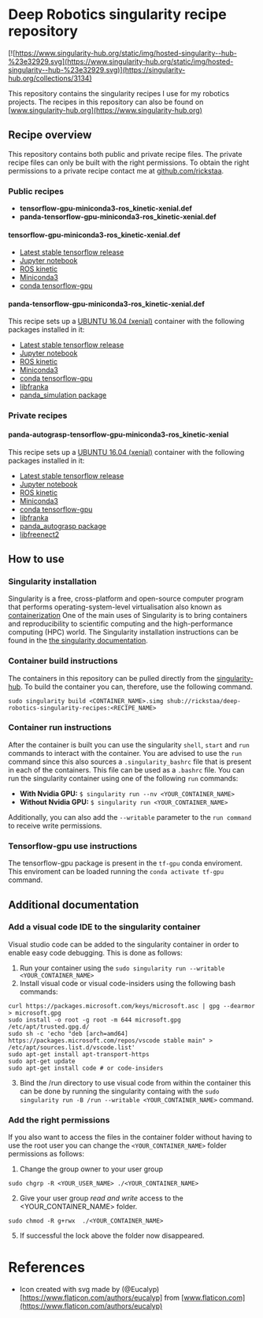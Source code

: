 # Deep Robotics singularity recipe repository

[![https://www.singularity-hub.org/static/img/hosted-singularity--hub-%23e32929.svg](https://www.singularity-hub.org/static/img/hosted-singularity--hub-%23e32929.svg)](https://singularity-hub.org/collections/3134)


This repository contains the singularity recipes I use for my robotics projects. The recipes in this repository can also be found on [www.singularity-hub.org](https://www.singularity-hub.org)

## Recipe overview
This repository contains both public and private recipe files. The private recipe files can only be built with the right permissions. To obtain the right permissions to a private recipe contact me at [github.com/rickstaa](https://www.github.com/rickstaa).

### Public recipes

- **tensorflow-gpu-miniconda3-ros_kinetic-xenial.def**
- **panda-tensorflow-gpu-miniconda3-ros_kinetic-xenial.def**


#### tensorflow-gpu-miniconda3-ros_kinetic-xenial.def

- [Latest stable tensorflow release](https://www.tensorflow.org)
- [Jupyter notebook](https://jupyter.org/)
- [ROS kinetic](https://wiki.ros.org/kinetic)
- [Miniconda3](https://docs.conda.io/en/latest/miniconda.html)
- [conda tensorflow-gpu](https://anaconda.org/anaconda/tensorflow-gpu)

#### panda-tensorflow-gpu-miniconda3-ros_kinetic-xenial.def
This recipe sets up a [UBUNTU 16.04 (xenial)](https://wiki.ubuntu.com/XenialXerus) container with the following packages installed in it:

- [Latest stable tensorflow release](https://www.tensorflow.org)
- [Jupyter notebook](https://jupyter.org/)
- [ROS kinetic](https://wiki.ros.org/kinetic)
- [Miniconda3](https://docs.conda.io/en/latest/miniconda.html)
- [conda tensorflow-gpu](https://anaconda.org/anaconda/tensorflow-gpu)
- [libfranka](https://github.com/frankaemika/libfranka)
- [panda_simulation package](https://github.com/rickstaa/panda_simulation)

### Private recipes

#### panda-autograsp-tensorflow-gpu-miniconda3-ros_kinetic-xenial
This recipe sets up a [UBUNTU 16.04 (xenial)](https://wiki.ubuntu.com/XenialXerus) container with the following packages installed in it:

- [Latest stable tensorflow release](https://www.tensorflow.org)
- [Jupyter notebook](https://jupyter.org/)
- [ROS kinetic](https://wiki.ros.org/kinetic)
- [Miniconda3](https://docs.conda.io/en/latest/miniconda.html)
- [conda tensorflow-gpu](https://anaconda.org/anaconda/tensorflow-gpu)
- [libfranka](https://github.com/frankaemika/libfranka)
- [panda_autograsp package](https://github.com/rickstaa/panda_autograsp_ws)
- [libfreenect2](https://github.com/OpenKinect/libfreenect2)

## How to use

### Singularity installation
Singularity is a free, cross-platform and open-source computer program that performs operating-system-level virtualisation also known as [containerization](https://en.wikipedia.org/wiki/OS-level_virtualisation) One of the main uses of Singularity is to bring containers and reproducibility to scientific computing and the high-performance computing (HPC) world. The Singularity installation instructions can be found in the [the singularity documentation](https://www.sylabs.io/docs/).

### Container build instructions
The containers in this repository can be pulled directly from the [singularity-hub](https://www.singularity-hub.org). To build the container you can, therefore, use the following command.

```
sudo singularity build <CONTAINER_NAME>.simg shub://rickstaa/deep-robotics-singularity-recipes:<RECIPE_NAME>
```

### Container run instructions

After the container is built you can use the singularity `shell`, `start` and `run` commands to interact with the container. You are advised to use the `run` command since this also sources a `.singularity_bashrc` file that is present in each of the containers. This file can be used as a `.bashrc` file. You can run the singularity container using one of the following `run` commands:

- **With Nvidia GPU:** `$ singularity run --nv <YOUR_CONTAINER_NAME>`
- **Without Nvidia GPU:** `$ singularity run <YOUR_CONTAINER_NAME>`

Additionally, you can also add the `--writable` parameter to the `run command` to receive write permissions.

### Tensorflow-gpu use instructions
The tensorflow-gpu package is present in the `tf-gpu` conda enviroment. This enviroment can be loaded running the `conda activate tf-gpu` command.

## Additional documentation

### Add a visual code IDE to the singularity container

Visual studio code can be added to the singularity container in order to enable easy code debugging. This is done as follows:

1. Run your container using the `sudo singularity run --writable <YOUR_CONTAINER_NAME>`
2. Install visual code or visual code-insiders using the following bash commands:

```
curl https://packages.microsoft.com/keys/microsoft.asc | gpg --dearmor > microsoft.gpg
sudo install -o root -g root -m 644 microsoft.gpg /etc/apt/trusted.gpg.d/
sudo sh -c 'echo "deb [arch=amd64] https://packages.microsoft.com/repos/vscode stable main" > /etc/apt/sources.list.d/vscode.list'
sudo apt-get install apt-transport-https
sudo apt-get update
sudo apt-get install code # or code-insiders
```

3. Bind the /run directory to use visual code from within the container this can be done by running the singularity containg with the `sudo singularity run -B /run --writable <YOUR_CONTAINER_NAME>` command.

### Add the right permissions
If you also want to access the files in the container folder without having to use the root user you can change the `<YOUR_CONTAINER_NAME>` folder permissions as follows:

1. Change the group owner to your user group

 ```
 sudo chgrp -R <YOUR_USER_NAME> ./<YOUR_CONTAINER_NAME>
 ```

2. Give your user group *read and write* access to the <YOUR_CONTAINER_NAME> folder.

```
sudo chmod -R g+rwx  ./<YOUR_CONTAINER_NAME>
```

5. If successful the lock above the folder now disappeared.

# References
- Icon created with svg made by (@Eucalyp)[https://www.flaticon.com/authors/eucalyp] from [www.flaticon.com](https://www.flaticon.com/authors/eucalyp)
